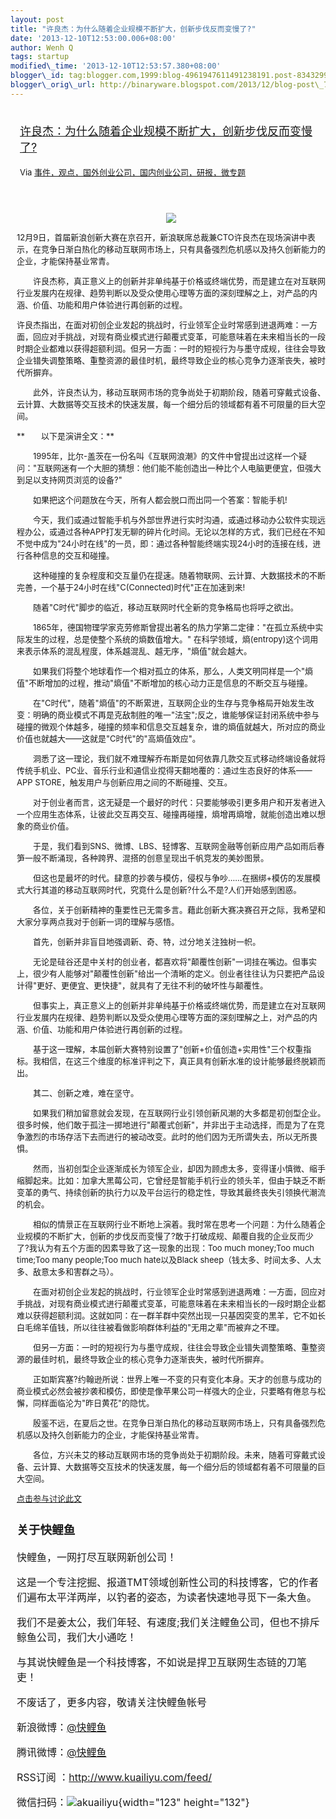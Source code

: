 ```yaml
--- 
layout: post 
title: "许良杰：为什么随着企业规模不断扩大，创新步伐反而变慢了?" 
date: '2013-12-10T12:53:00.006+08:00' 
author: Wenh Q
tags: startup
modified\_time: '2013-12-10T12:53:57.380+08:00' 
blogger\_id: tag:blogger.com,1999:blog-4961947611491238191.post-8343299127339468576
blogger\_orig\_url: http://binaryware.blogspot.com/2013/12/blog-post\_7614.html
---
```

<div style="margin: 10px; padding: 5px;">

<div style="font-size: 18px;">

[许良杰：为什么随着企业规模不断扩大，创新步伐反而变慢了?](http://www.kuailiyu.com/article/6522.html)

</div>

<div style="font-size: 13px;">

Via
[事件，观点，国外创业公司，国内创业公司，研报，微专题](http://www.kuailiyu.com/)

</div>

</div>

<div style="font-size: 13px; padding: 15px 0 10px 10px;">

<div style="text-align: center;">

![](http://www.kuailiyu.com/uploadfile/2013/1210/20131210084057586.jpg)

</div>

12月9日，首届新浪创新大赛在京召开，新浪联席总裁兼CTO许良杰在现场演讲中表示，在竞争日渐白热化的移动互联网市场上，只有具备强烈危机感以及持久创新能力的企业，才能保持基业常青。

　　许良杰称，真正意义上的创新并非单纯基于价格或终端优势，而是建立在对互联网行业发展内在规律、趋势判断以及受众使用心理等方面的深刻理解之上，对产品的内涵、价值、功能和用户体验进行再创新的过程。

许良杰指出，在面对初创企业发起的挑战时，行业领军企业时常感到进退两难：一方面，回应对手挑战，对现有商业模式进行颠覆式变革，可能意味着在未来相当长的一段时期企业都难以获得超额利润。但另一方面：一时的短视行为与墨守成规，往往会导致企业错失调整策略、重整资源的最佳时机，最终导致企业的核心竞争力逐渐丧失，被时代所摒弃。

　　此外，许良杰认为，移动互联网市场的竞争尚处于初期阶段，随着可穿戴式设备、云计算、大数据等交互技术的快速发展，每一个细分后的领域都有着不可限量的巨大空间。

**　　以下是演讲全文：**

　　1995年，比尔-盖茨在一份名叫《互联网浪潮》的文件中曾提出过这样一个疑问："互联网迷有一个大胆的猜想：他们能不能创造出一种比个人电脑更便宜，但强大到足以支持网页浏览的设备?"

　　如果把这个问题放在今天，所有人都会脱口而出同一个答案：智能手机!

　　今天，我们或通过智能手机与外部世界进行实时沟通，或通过移动办公软件实现远程办公，或通过各种APP打发无聊的碎片化时间。无论以怎样的方式，我们已经在不知不觉中成为"24小时在线"的一员，即：通过各种智能终端实现24小时的连接在线，进行各种信息的交互和碰撞。

　　这种碰撞的复杂程度和交互量仍在提速。随着物联网、云计算、大数据技术的不断完善，一个基于24小时在线"C(Connected)时代"正在加速到来!

　　随着"C时代"脚步的临近，移动互联网时代全新的竞争格局也将呼之欲出。

　　1865年，德国物理学家克劳修斯曾提出著名的热力学第二定律："在孤立系统中实际发生的过程，总是使整个系统的熵数值增大。"
在科学领域，熵(entropy)这个词用来表示体系的混乱程度，体系越混乱、越无序，"熵值"就会越大。

　　如果我们将整个地球看作一个相对孤立的体系，那么，人类文明同样是一个"熵值"不断增加的过程，推动"熵值"不断增加的核心动力正是信息的不断交互与碰撞。

　　在"C时代"，随着"熵值"的不断累进，互联网企业的生存与竞争格局开始发生改变：明确的商业模式不再是克敌制胜的唯一"法宝";反之，谁能够保证封闭系统中参与碰撞的微观个体越多，碰撞的频率和信息交互越复杂，谁的熵值就越大，所对应的商业价值也就越大——这就是"C时代"的"高熵值效应"。

　　洞悉了这一理论，我们就不难理解乔布斯是如何依靠几款交互式移动终端设备就将传统手机业、PC业、音乐行业和通信业搅得天翻地覆的：通过生态良好的体系——APP
STORE，触发用户与创新应用之间的不断碰撞、交互。

　　对于创业者而言，这无疑是一个最好的时代：只要能够吸引更多用户和开发者进入一个应用生态体系，让彼此交互再交互、碰撞再碰撞，熵增再熵增，就能创造出难以想象的商业价值。

　　于是，我们看到SNS、微博、LBS、轻博客、互联网金融等创新应用产品如雨后春笋一般不断涌现，各种跨界、混搭的创意呈现出千帆竞发的美妙图景。

　　但这也是最坏的时代。肆意的抄袭与模仿，侵权与争吵……在捆绑+模仿的发展模式大行其道的移动互联网时代，究竟什么是创新?什么不是?人们开始感到困惑。

　　各位，关于创新精神的重要性已无需多言。藉此创新大赛决赛召开之际，我希望和大家分享两点我对于创新一词的理解与感悟。

　　首先，创新并非盲目地强调新、奇、特，过分地关注独树一帜。

　　无论是硅谷还是中关村的创业者，都喜欢将"颠覆性创新"一词挂在嘴边。但事实上，很少有人能够对"颠覆性创新"给出一个清晰的定义。创业者往往认为只要把产品设计得"更好、更便宜、更快捷"，就具有了无往不利的破坏性与颠覆性。

　　但事实上，真正意义上的创新并非单纯基于价格或终端优势，而是建立在对互联网行业发展内在规律、趋势判断以及受众使用心理等方面的深刻理解之上，对产品的内涵、价值、功能和用户体验进行再创新的过程。

　　基于这一理解，本届创新大赛特别设置了"创新+价值创造+实用性"三个权重指标。我相信，在这三个维度的标准评判之下，真正具有创新水准的设计能够最终脱颖而出。

　　其二、创新之难，难在坚守。

　　如果我们稍加留意就会发现，在互联网行业引领创新风潮的大多都是初创型企业。很多时候，他们敢于孤注一掷地进行"颠覆式创新"，并非出于主动选择，而是为了在竞争激烈的市场存活下去而进行的被动改变。此时的他们因为无所谓失去，所以无所畏惧。

　　然而，当初创型企业逐渐成长为领军企业，却因为顾虑太多，变得谨小慎微、缩手缩脚起来。比如：加拿大黑莓公司，它曾经是智能手机行业的领头羊，但由于缺乏不断变革的勇气、持续创新的执行力以及平台运行的稳定性，导致其最终丧失引领换代潮流的机会。

　　相似的情景正在互联网行业不断地上演着。我时常在思考一个问题：为什么随着企业规模的不断扩大，创新的步伐反而变慢了?敢于打破成规、颠覆自我的企业反而少了?我认为有五个方面的因素导致了这一现象的出现：Too
much money;Too much time;Too many people;Too much hate以及Black
sheep（钱太多、时间太多、人太多、敌意太多和害群之马）。

　　在面对初创企业发起的挑战时，行业领军企业时常感到进退两难：一方面，回应对手挑战，对现有商业模式进行颠覆式变革，可能意味着在未来相当长的一段时期企业都难以获得超额利润。这就如同：在一群羊群中突然出现一只基因突变的黑羊，它不如长白毛绵羊值钱，所以往往被看做影响群体利益的"无用之辈"而被弃之不理。

　　但另一方面：一时的短视行为与墨守成规，往往会导致企业错失调整策略、重整资源的最佳时机，最终导致企业的核心竞争力逐渐丧失，被时代所摒弃。

　　正如斯宾塞?约翰逊所说：世界上唯一不变的只有变化本身。天才的创意与成功的商业模式必然会被抄袭和模仿，即使是像苹果公司一样强大的企业，只要略有倦怠与松懈，同样面临沦为"昨日黄花"的隐忧。

　　殷鉴不远，在夏后之世。在竞争日渐白热化的移动互联网市场上，只有具备强烈危机感以及持久创新能力的企业，才能保持基业常青。

　　各位，方兴未艾的移动互联网市场的竞争尚处于初期阶段。未来，随着可穿戴式设备、云计算、大数据等交互技术的快速发展，每一个细分后的领域都有着不可限量的巨大空间。

[点击参与讨论此文](http://www.kuailiyu.com/article/6522.html?utm_source=articletail&utm_medium=RSS#comments)

<div style="font-size: 16px;">

### **关于快鲤鱼**

快鲤鱼，一网打尽互联网新创公司！

这是一个专注挖掘、报道TMT领域创新性公司的科技博客，它的作者们遍布太平洋两岸，以钓者的姿态，为读者快速地寻觅下一条大鱼。

我们不是姜太公，我们年轻、有速度;我们关注鲤鱼公司，但也不排斥鲸鱼公司，我们大小通吃！

与其说快鲤鱼是一个科技博客，不如说是捍卫互联网生态链的刀笔吏！

<div>

不废话了，更多内容，敬请关注快鲤鱼帐号

新浪微博：[@快鲤鱼](http://weibo.com/p/1002062696344613/mblog)

腾讯微博：[@快鲤鱼](http://t.qq.com/kuailiyucyzone)

RSS订阅 ：<http://www.kuailiyu.com/feed/>

微信扫码：![akuailiyu](http://tpl6.kuailiyu.com/templates/white/images/weixin.jpg){width="123"
height="132"}

</div>

</div>

</div>
